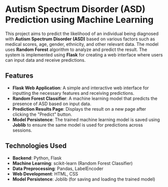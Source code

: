 # Autism Spectrum Disorder (ASD) Prediction using Machine Learning

This project aims to predict the likelihood of an individual being diagnosed with **Autism Spectrum Disorder (ASD)** based on various factors such as medical scores, age, gender, ethnicity, and other relevant data. The model uses **Random Forest** algorithm to analyze and predict the result. The system is implemented using **Flask** for creating a web interface where users can input data and receive predictions.

## Features
- **Flask Web Application**: A simple and interactive web interface for inputting the necessary features and receiving predictions.
- **Random Forest Classifier**: A machine learning model that predicts the presence of ASD based on input data.
- **Prediction Results Page**: Displays the result on a new page after clicking the "Predict" button.
- **Model Persistence**: The trained machine learning model is saved using **Joblib** to ensure the same model is used for predictions across sessions.

## Technologies Used
- **Backend**: Python, Flask
- **Machine Learning**: scikit-learn (Random Forest Classifier)
- **Data Preprocessing**: Pandas, LabelEncoder
- **Web Development**: HTML, CSS
- **Model Persistence**: Joblib (for saving and loading the trained model)

